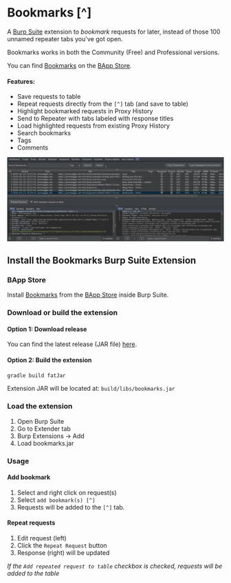 # Bookmarks [^]

A [Burp Suite](https://portswigger.net/burp) extension to *bookmark* requests for later, instead of those 100 unnamed repeater tabs you've got open. 

Bookmarks works in both the Community (Free) and Professional versions. 

You can find [Bookmarks](https://portswigger.net/bappstore/ef6d970f0d11452ea024691dffb4b39c) on the [BApp Store](https://portswigger.net/bappstore). 

#### Features:
* Save requests to table
* Repeat requests directly from the `[^]` tab (and save to table)
* Highlight bookmarked requests in Proxy History
* Send to Repeater with tabs labeled with response titles
* Load highlighted requests from existing Proxy History
* Search bookmarks
* Tags
* Comments

![Bookmarks](/images/bookmarks.png)

## Install the Bookmarks Burp Suite Extension

### BApp Store
Install [Bookmarks](https://portswigger.net/bappstore/ef6d970f0d11452ea024691dffb4b39c) from the [BApp Store](https://portswigger.net/bappstore) inside Burp Suite. 

### Download or build the extension
#### Option 1: Download release
You can find the latest release (JAR file) [here](https://github.com/TypeError/Bookmarks/releases). 

#### Option 2: Build the extension

```sh
gradle build fatJar
```

Extension JAR will be located at: `build/libs/bookmarks.jar`

### Load the extension
1. Open Burp Suite
2. Go to Extender tab
3. Burp Extensions -> Add
4. Load bookmarks.jar


### Usage
#### Add bookmark
1. Select and right click on request(s)
2. Select `add bookmark(s) [^]`
3. Requests will be added to the `[^]` tab.

#### Repeat requests
1. Edit request (left)
2. Click the `Repeat Request` button
3. Response (right) will be updated

*If the `Add repeated request to table` checkbox is checked, requests will be added to the table*

 
